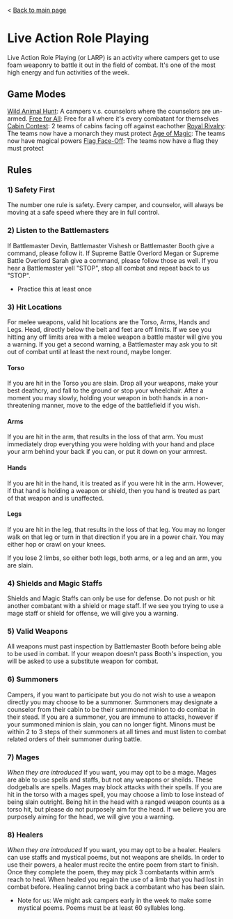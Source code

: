< [Back to main page](../../README.md)

# Live Action Role Playing
Live Action Role Playing (or LARP) is an activity where campers get to use foam weaponry to battle it out in the field of combat. It's one of the most high energy and fun activities of the week.

## Game Modes

[Wild Animal Hunt](modes.md/#wild-animal-hunt): A campers v.s. counselors where the counselors are un-armed.
[Free for All](modes.md/#free-for-all): Free for all where it's every combatant for themselves
[Cabin Contest](modes.md/#cabin-contest): 2 teams of cabins facing off against eachother
[Royal Rivalry](modes.md/#royal-rivalry): The teams now have a monarch they must protect
[Age of Magic](modes.md/#age-of-magic): The teams now have magical powers
[Flag Face-Off](modes.md/#flag-face-off): The teams now have a flag they must protect

## Rules

### 1) Safety First
The number one rule is safety. Every camper, and counselor, will always be moving at a safe speed where they are in full control.

### 2) Listen to the Battlemasters
If Battlemaster Devin, Battlemaster Vishesh or Battlemaster Booth give a command, please follow it. If Supreme Battle Overlord Megan or Supreme Battle Overlord Sarah give a command, please follow those as well. If you hear a Battlemaster yell "STOP", stop all combat and repeat back to us "STOP".

- Practice this at least once

### 3) Hit Locations
For melee weapons, valid hit locations are the Torso, Arms, Hands and Legs. Head, directly below the belt and feet are off limits. If we see you hitting any off limits area with a melee weapon a battle master will give you a warning. If you get a second warning, a Battlemaster may ask you to sit out of combat until at least the next round, maybe longer. 

#### Torso
If you are hit in the Torso you are slain. Drop all your weapons, make your best deathcry, and fall to the ground or stop your wheelchair. After a moment you may slowly, holding your weapon in both hands in a non-threatening manner, move to the edge of the battlefield if you wish.

#### Arms
If you are hit in the arm, that results in the loss of that arm. You must immediately drop everything you were holding with your hand and place your arm behind your back if you can, or put it down on your armrest.

#### Hands
If you are hit in the hand, it is treated as if you were hit in the arm. However, if that hand is holding a weapon or shield, then you hand is treated as part of that weapon and is unaffected.

#### Legs
If you are hit in the leg, that results in the loss of that leg. You may no longer walk on that leg or turn in that direction if you are in a power chair. You may either hop or crawl on your knees.

If you lose 2 limbs, so either both legs, both arms, or a leg and an arm, you are slain. 

### 4) Shields and Magic Staffs
Shields and Magic Staffs can only be use for defense. Do not push or hit another combatant with a shield or mage staff. If we see you trying to use a mage staff or shield for offense, we will give you a warning.

### 5) Valid Weapons
All weapons must past inspection by Battlemaster Booth before being able to be used in combat. If your weapon doesn't pass Booth's inspection, you will be asked to use a substitute weapon for combat.

### 6) Summoners
Campers, if you want to participate but you do not wish to use a weapon directly you may choose to be a summoner. Summoners may designate a counselor from their cabin to be their summoned minion to do combat in their stead. If you are a summoner, you are immune to attacks, however if your summoned minion is slain, you can no longer fight. Minons must be within 2 to 3 steps of their summoners at all times and must listen to combat related orders of their summoner during battle.

### 7) Mages
*When they are introduced*
If you want, you may opt to be a mage. Mages are able to use spells and staffs, but not any weapons or sheilds. These dodgeballs are spells. Mages may block attacks with their spells. If you are hit in the torso with a mages spell, you may choose a limb to lose instead of being slain outright. Being hit in the head with a ranged weapon counts as a torso hit, but please do not purposely aim for the head. If we believe you are purposely aiming for the head, we will give you a warning.

### 8) Healers
*When they are introduced*
If you want, you may opt to be a healer. Healers can use staffs and mystical poems, but not weapons are sheilds. In order to use their powers, a healer must recite the entire poem from start to finish. Once they complete the poem, they may pick 3 combatants within arm’s reach to heal. When healed you regain the use of a limb that you had lost in combat before. Healing cannot bring back a combatant who has been slain.

- Note for us: We might ask campers early in the week to make some mystical poems. Poems must be at least 60 syllables long.
